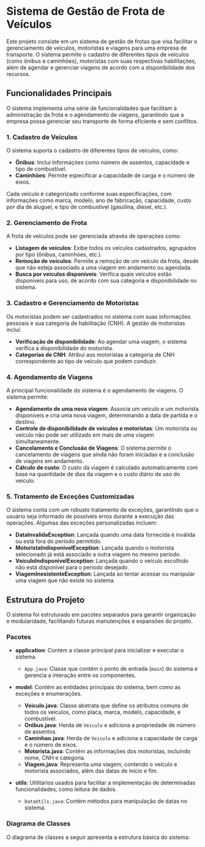 # Sistema de Gestão de Frota de Veículos

Este projeto consiste em um sistema de gestão de frotas que visa facilitar o gerenciamento de veículos, motoristas e viagens para uma empresa de transporte. O sistema permite o cadastro de diferentes tipos de veículos (como ônibus e caminhões), motoristas com suas respectivas habilitações, além de agendar e gerenciar viagens de acordo com a disponibilidade dos recursos.

## Funcionalidades Principais

O sistema implementa uma série de funcionalidades que facilitam a administração da frota e o agendamento de viagens, garantindo que a empresa possa gerenciar seu transporte de forma eficiente e sem conflitos.

### 1. Cadastro de Veículos
O sistema suporta o cadastro de diferentes tipos de veículos, como:

- **Ônibus**: Inclui informações como número de assentos, capacidade e tipo de combustível.
- **Caminhões**: Permite especificar a capacidade de carga e o número de eixos.

Cada veículo é categorizado conforme suas especificações, com informações como marca, modelo, ano de fabricação, capacidade, custo por dia de aluguel, e tipo de combustível (gasolina, diesel, etc.).

### 2. Gerenciamento de Frota
A frota de veículos pode ser gerenciada através de operações como:

- **Listagem de veículos**: Exibe todos os veículos cadastrados, agrupados por tipo (ônibus, caminhões, etc.).
- **Remoção de veículos**: Permite a remoção de um veículo da frota, desde que não esteja associado a uma viagem em andamento ou agendada.
- **Busca por veículos disponíveis**: Verifica quais veículos estão disponíveis para uso, de acordo com sua categoria e disponibilidade no sistema.

### 3. Cadastro e Gerenciamento de Motoristas
Os motoristas podem ser cadastrados no sistema com suas informações pessoais e sua categoria de habilitação (CNH). A gestão de motoristas inclui:

- **Verificação de disponibilidade**: Ao agendar uma viagem, o sistema verifica a disponibilidade do motorista.
- **Categorias de CNH**: Atribui aos motoristas a categoria de CNH correspondente ao tipo de veículo que podem conduzir.

### 4. Agendamento de Viagens
A principal funcionalidade do sistema é o agendamento de viagens. O sistema permite:

- **Agendamento de uma nova viagem**: Associa um veículo e um motorista disponíveis e cria uma nova viagem, determinando a data de partida e o destino.
- **Controle de disponibilidade de veículos e motoristas**: Um motorista ou veículo não pode ser utilizado em mais de uma viagem simultaneamente.
- **Cancelamento e Conclusão de Viagens**: O sistema permite o cancelamento de viagens que ainda não foram iniciadas e a conclusão de viagens em andamento.
- **Cálculo de custo**: O custo da viagem é calculado automaticamente com base na quantidade de dias da viagem e o custo diário de uso do veículo.

### 5. Tratamento de Exceções Customizadas
O sistema conta com um robusto tratamento de exceções, garantindo que o usuário seja informado de possíveis erros durante a execução das operações. Algumas das exceções personalizadas incluem:

- **DataInvalidaException**: Lançada quando uma data fornecida é inválida ou está fora do período permitido.
- **MotoristaIndisponivelException**: Lançada quando o motorista selecionado já está associado a outra viagem no mesmo período.
- **VeiculoIndisponivelException**: Lançada quando o veículo escolhido não está disponível para o período desejado.
- **ViagemInexistenteException**: Lançada ao tentar acessar ou manipular uma viagem que não existe no sistema.

## Estrutura do Projeto

O sistema foi estruturado em pacotes separados para garantir organização e modularidade, facilitando futuras manutenções e expansões do projeto.

### Pacotes

- **application**: Contém a classe principal para inicializar e executar o sistema.
  - `App.java`: Classe que contém o ponto de entrada (`main`) do sistema e gerencia a interação entre os componentes.

- **model**: Contém as entidades principais do sistema, bem como as exceções e enumerações.
  - **Veiculo.java**: Classe abstrata que define os atributos comuns de todos os veículos, como placa, marca, modelo, capacidade, e combustível.
  - **Onibus.java**: Herda de `Veiculo` e adiciona a propriedade de número de assentos.
  - **Caminhao.java**: Herda de `Veiculo` e adiciona a capacidade de carga e o número de eixos.
  - **Motorista.java**: Contém as informações dos motoristas, incluindo nome, CNH e categoria.
  - **Viagem.java**: Representa uma viagem, contendo o veículo e motorista associados, além das datas de início e fim.

- **utils**: Utilitários usados para facilitar a implementação de determinadas funcionalidades, como leitura de dados.
  - `DataUtils.java`: Contém métodos para manipulação de datas no sistema.

### Diagrama de Classes

O diagrama de classes a seguir apresenta a estrutura básica do sistema:

